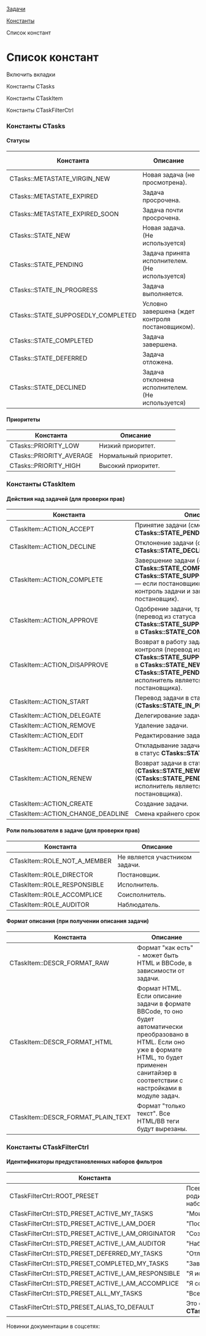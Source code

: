 [Задачи](/api_help/tasks/index.php)

[Константы](/api_help/tasks/constants/index.php)

Список констант

Список констант
===============

Включить вкладки

Константы CTasks

Константы CTaskItem

Константы CTaskFilterCtrl

### Константы CTasks

#### Статусы

| Константа | Описание | Числовые значения |
| --- | --- | --- |
| CTasks::METASTATE\_VIRGIN\_NEW | Новая задача (не просмотрена). | -2 |
| CTasks::METASTATE\_EXPIRED | Задача просрочена. | -1 |
| CTasks::METASTATE\_EXPIRED\_SOON | Задача почти просрочена. | -3 |
| CTasks::STATE\_NEW | Новая задача. (Не используется) | 1 |
| CTasks::STATE\_PENDING | Задача принята исполнителем. (Не используется) | 2 |
| CTasks::STATE\_IN\_PROGRESS | Задача выполняется. | 3 |
| CTasks::STATE\_SUPPOSEDLY\_COMPLETED | Условно завершена (ждет контроля постановщиком). | 4 |
| CTasks::STATE\_COMPLETED | Задача завершена. | 5 |
| CTasks::STATE\_DEFERRED | Задача отложена. | 6 |
| CTasks::STATE\_DECLINED | Задача отклонена исполнителем. (Не используется) | 7 |

#### Приоритеты

| Константа | Описание |
| --- | --- |
| CTasks::PRIORITY\_LOW | Низкий приоритет. |
| CTasks::PRIORITY\_AVERAGE | Нормальный приоритет. |
| CTasks::PRIORITY\_HIGH | Высокий приоритет. |

### Константы CTaskItem

#### Действия над задачей (для проверки прав)

| Константа | Описание |
| --- | --- |
| CTaskItem::ACTION\_ACCEPT | Принятие задачи (смена статуса в **CTasks::STATE\_PENDING**). |
| CTaskItem::ACTION\_DECLINE | Отклонение задачи (смена статуса в **CTasks::STATE\_DECLINED**). |
| CTaskItem::ACTION\_COMPLETE | Завершение задачи (смена статуса в **CTasks::STATE\_COMPLETED**, либо в **CTasks::STATE\_SUPPOSEDLY\_COMPLETED** — если постановщиком затребован контроль задачи и завершает задачу не постановщик). |
| CTaskItem::ACTION\_APPROVE | Одобрение задачи, требующей контроля (перевод из статуса **CTasks::STATE\_SUPPOSEDLY\_COMPLETED** в **CTasks::STATE\_COMPLETED**). |
| CTaskItem::ACTION\_DISAPPROVE | Возврат в работу задачи, требующей контроля (перевод из статуса **CTasks::STATE\_SUPPOSEDLY\_COMPLETED** в **CTasks::STATE\_NEW** или **CTasks::STATE\_PENDING**, если исполнитель является подчиненным постановщика). |
| CTaskItem::ACTION\_START | Перевод задачи в статус "выполняется" (**CTasks::STATE\_IN\_PROGRESS**). |
| CTaskItem::ACTION\_DELEGATE | Делегирование задачи подчиненному. |
| CTaskItem::ACTION\_REMOVE | Удаление задачи. |
| CTaskItem::ACTION\_EDIT | Редактирование задачи. |
| CTaskItem::ACTION\_DEFER | Откладывание задачи на потом (перевод в статус **CTasks::STATE\_DEFERRED**). |
| CTaskItem::ACTION\_RENEW | Возврат задачи в статус "Новая" (**CTasks::STATE\_NEW**) или "Принята" (**CTasks::STATE\_PENDING**, если исполнитель является подчиненным постановщика). |
| CTaskItem::ACTION\_CREATE | Создание задачи. |
| CTaskItem::ACTION\_CHANGE\_DEADLINE | Смена крайнего срока у задачи. |

#### Роли пользователя в задаче (для проверки прав)

| Константа | Описание |
| --- | --- |
| CTaskItem::ROLE\_NOT\_A\_MEMBER | Не является участником задачи. |
| CTaskItem::ROLE\_DIRECTOR | Постановщик. |
| CTaskItem::ROLE\_RESPONSIBLE | Исполнитель. |
| CTaskItem::ROLE\_ACCOMPLICE | Соисполнитель. |
| CTaskItem::ROLE\_AUDITOR | Наблюдатель. |

#### Формат описания (при получении описания задачи)

| Константа | Описание |
| --- | --- |
| CTaskItem::DESCR\_FORMAT\_RAW | Формат "как есть" - может быть HTML и BBCode, в зависимости от задачи. |
| CTaskItem::DESCR\_FORMAT\_HTML | Формат HTML. Если описание задачи в формате BBCode, то оно будет автоматически преобразовано в HTML. Если оно уже в формате HTML, то будет применен санитайзер в соответствии с настройками в модуле задач. |
| CTaskItem::DESCR\_FORMAT\_PLAIN\_TEXT | Формат "только текст". Все HTML/BB теги будут вырезаны. |

### Константы CTaskFilterCtrl

#### Идентификаторы предустановленных наборов фильтров

| Константа | Описание |
| --- | --- |
| CTaskFilterCtrl::ROOT\_PRESET | Псевдонабор, не содержит условия. Является родительским элементов для всех остальных наборов. |
| CTaskFilterCtrl::STD\_PRESET\_ACTIVE\_MY\_TASKS | "Мои задачи". |
| CTaskFilterCtrl::STD\_PRESET\_ACTIVE\_I\_AM\_DOER | "Поставленные мне". |
| CTaskFilterCtrl::STD\_PRESET\_ACTIVE\_I\_AM\_ORIGINATOR | "Созданные мной". |
| CTaskFilterCtrl::STD\_PRESET\_ACTIVE\_I\_AM\_AUDITOR | "Наблюдаемые". |
| CTaskFilterCtrl::STD\_PRESET\_DEFERRED\_MY\_TASKS | "Отложенные". |
| CTaskFilterCtrl::STD\_PRESET\_COMPLETED\_MY\_TASKS | "Завершенные". |
| CTaskFilterCtrl::STD\_PRESET\_ACTIVE\_I\_AM\_RESPONSIBLE | "Я исполнитель". |
| CTaskFilterCtrl::STD\_PRESET\_ACTIVE\_I\_AM\_ACCOMPLICE | "Я соисполнитель". |
| CTaskFilterCtrl::STD\_PRESET\_ALL\_MY\_TASKS | "Все". |
| CTaskFilterCtrl::STD\_PRESET\_ALIAS\_TO\_DEFAULT | Это синоним для **CTaskFilterCtrl::STD\_PRESET\_ACTIVE\_MY\_TASKS**. |

Новинки документации в соцсетях: